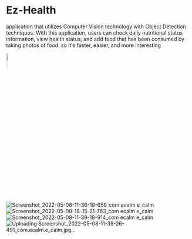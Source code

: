 # Ez-Health
application that utilizes Computer Vision technology with Object Detection techniques. With this application, users can check daily nutritional status information, view health status, and add food that has been consumed by taking photos of food. so it's faster, easier, and more interesting

<img src="(https://user-images.githubusercontent.com/33850014/222028332-666d6fb7-98f8-4ff8-9f4a-92c6e08e8e05.jpg" width=10% height=10%>

![Screenshot_2022-05-08-11-36-19-659_com ecalm e_calm](https://user-images.githubusercontent.com/33850014/222028346-7ffba1e6-468f-48d2-a7a7-9001fe19e376.jpg)
![Screenshot_2022-05-08-18-15-21-763_com ecalm e_calm](https://user-images.githubusercontent.com/33850014/222028364-40ed78b0-8787-454f-9f14-cf7259f965c0.jpg)
![Screenshot_2022-05-08-11-39-18-914_com ecalm e_calm](https://user-images.githubusercontent.com/33850014/222028401-a178daf9-085d-46f2-b65a-e7ebc6cbe101.jpg)
![Uploading Screenshot_2022-05-08-11-39-26-491_com.ecalm.e_calm.jpg…]()
